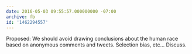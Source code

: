 ```yaml
---
date: 2016-05-03 09:55:57.000000000 -07:00
archive: fb
id: '1462294557'
---
```


Proposed: We should avoid drawing conclusions about the human race based on anonymous comments and tweets. Selection bias, etc... Discuss.
